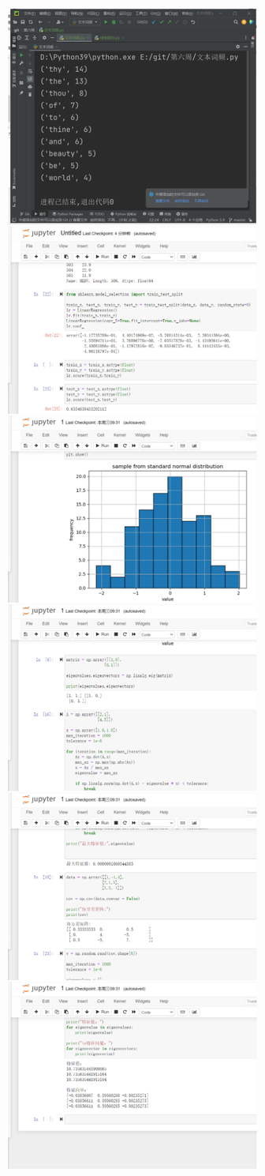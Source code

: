 ![](./result/1.png)
![](./result/2.png)
![](./result/3.png)
![](./result/4.png)
![](./result/5.png)
![](./result/6.png)